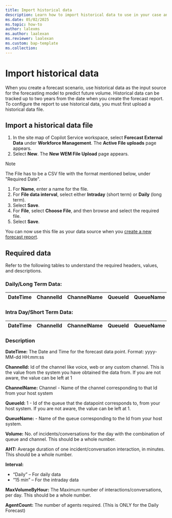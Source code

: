 ```yaml
---
title: Import historical data
description: Learn how to import historical data to use in your case and conversation forecast scenarios.
ms.date: 05/02/2025
ms.topic: how-to
author: lalexms
ms.author: laalexan
ms.reviewer: laalexan
ms.custom: bap-template
ms.collection:
---
```

# Import historical data

When you create a forecast scenario, use historical data as the input source for the forecasting model to predict future volume. Historical data can be tracked up to two years from the date when you create the forecast report. To configure the report to use historical data, you must first upload a historical data file.

## Import a historical data file 

1. In the site map of Copilot Service workspace, select **Forecast External Data** under **Workforce Management**. The **Active File uploads** page appears.
1. Select **New**. The **New WEM File Upload** page appears.

> [!NOTE]  
> The File has to be a CSV file with the format mentioned below, under "Required Date".

1. For **Name**, enter a name for the file.
1. For **File data interval**, select either **Intraday** (short term) or **Daily** (long term).
1. Select **Save**.
1. For **File**, select **Choose File**, and then browse and select the required file.
1. Select **Save**.

You can now use this file as your data source when you [create a new forecast report](wfm-forecast-scenarios.md#create-a-short-term-or-long-term-forecast-report).

## Required data

Refer to the following tables to understand the required headers, values, and descriptions.


### Daily/Long Term Data:

 **DateTime** | **ChannelId** | **ChannelName** | **QueueId** | **QueueName** | **Volume** | **AHT** | **Interval** | **MaxVolumeByHour** | **AgentCount** 
--------------|---------------|-----------------|-------------|---------------|------------|---------|--------------|---------------------|----------------


 
### Intra Day/Short Term Data:
 **DateTime** | **ChannelId** | **ChannelName** | **QueueId** | **QueueName** | **Volume** | **AHT** | **Interval** | **MaxVolumeByHour** 
--------------|---------------|-----------------|-------------|---------------|------------|---------|--------------|---------------------

### Description  
**DateTime:** The Date and Time for the forecast data point. Format: yyyy-MM-dd HH:mm:ss  

**ChannelId:** Id of the channel like voice, web or any custom channel. This is the value from the system you have obtained the data from. If you are not aware, the value can be left at 1  

**ChannelName:** Channel - Name of the channel corresponding to that Id from your host system  

**QueueId:** 1 - Id of the queue that the datapoint corresponds to, from your host system. If you are not aware, the value can be left at 1.  

**QueueName:** - Name of the queue corresponding to the Id from your host system.  

**Volume:**  No. of incidents/conversations for the day with the combination of queue and channel. This should be a whole number.  

**AHT:** Average duration of one incident/conversation interaction, in minutes. This should be a whole number.  

**Interval:**   
* “Daily” – For daily data  
* “15 min” – For the intraday data  

**MaxVolumeByHour:** The Maximum number of interactions/conversations, per day. This should be a whole number.  

**AgentCount:** The number of agents required. (This is ONLY for the Daily Forecast)
